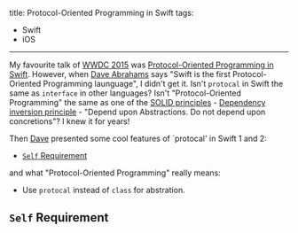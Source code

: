 title: Protocol-Oriented Programming in Swift
tags:
- Swift
- iOS
---
My favourite talk of [WWDC 2015][1] was [Protocol-Oriented Programming in Swift][2]. However, when [Dave Abrahams][3] says "Swift is the first Protocol-Oriented Programming launguage", I didn't get it. Isn't `protocal` in Swift the same as `interface` in other languages? Isn't "Protocol-Oriented Programming" the same as one of the [SOLID principles][4] - [Dependency inversion principle][5] - "Depend upon Abstractions. Do not depend upon concretions"? I knew it for years!

Then [Dave][3] presented some cool features of `protocal' in Swift 1 and 2: 

- [`Self` Requirement](#Self_Requirement)

and what "Protocol-Oriented Programming" really means: 

- Use `protocal` instead of `class` for abstration.

## `Self` Requirement



<!-- more -->

[1]: https://developer.apple.com/videos/wwdc/2015/
[2]: https://developer.apple.com/videos/wwdc/2015/?id=408
[3]: https://twitter.com/daveabrahams
[4]: https://en.wikipedia.org/wiki/SOLID_(object-oriented_design)
[5]: https://en.wikipedia.org/wiki/Dependency_inversion_principle